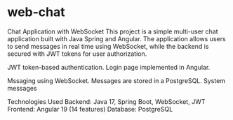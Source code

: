 # web-chat
Chat Application with WebSocket
This project is a simple multi-user chat application built with Java Spring and Angular. The application allows users to send messages in real time using WebSocket, while the backend is secured with JWT tokens for user authorization.

JWT token-based authentication.
Login page implemented in Angular.

Mssaging using WebSocket.
Messages are stored in a PostgreSQL.
System messages


Technologies Used
Backend: Java 17, Spring Boot, WebSocket, JWT
Frontend: Angular 19 (14 features)
Database: PostgreSQL
